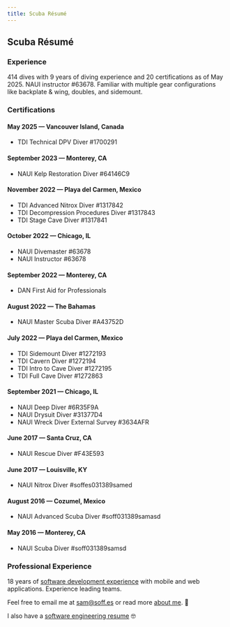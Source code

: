 ```yaml
---
title: Scuba Résumé
---
```


## Scuba Résumé

### Experience

414 dives with 9 years of diving experience and 20 certifications as of May 2025. NAUI instructor #63678. Familiar with multiple gear configurations like backplate & wing, doubles, and sidemount.

### Certifications

#### May 2025 — Vancouver Island, Canada

* TDI Technical DPV Diver #1700291

#### September 2023 — Monterey, CA

* NAUI Kelp Restoration Diver #64146C9

#### November 2022 — Playa del Carmen, Mexico

* TDI Advanced Nitrox Diver #1317842
* TDI Decompression Procedures Diver #1317843
* TDI Stage Cave Diver #1317841

#### October 2022 — Chicago, IL

* NAUI Divemaster #63678
* NAUI Instructor #63678

#### September 2022 — Monterey, CA

* DAN First Aid for Professionals

#### August 2022 — The Bahamas

* NAUI Master Scuba Diver #A43752D

#### July 2022 — Playa del Carmen, Mexico

* TDI Sidemount Diver #1272193
* TDI Cavern Diver #1272194
* TDI Intro to Cave Diver #1272195
* TDI Full Cave Diver #1272863

#### September 2021 — Chicago, IL

* NAUI Deep Diver #6R35F9A
* NAUI Drysuit Diver #31377D4
* NAUI Wreck Diver External Survey #3634AFR

#### June 2017 — Santa Cruz, CA

* NAUI Rescue Diver #F43E593

#### June 2017 — Louisville, KY

* NAUI Nitrox Diver #soffes031389samed

#### August 2016 — Cozumel, Mexico

* NAUI Advanced Scuba Diver #soff031389samasd

#### May 2016 — Monterey, CA

* NAUI Scuba Diver #soff031389samsd

### Professional Experience

18 years of [software development experience](/resume) with mobile and web applications. Experience leading teams.

Feel free to email me at [sam@soff.es](mailto:sam@soff.es) or read more [about me](/about). 👋

I also have a [software engineering resume](/resume) 🤓
